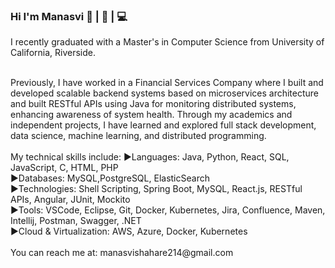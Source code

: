 ### Hi I'm Manasvi 👩 | 👋 | 💻

<!--
**Manasvi-Shahare/Manasvi-Shahare** is a ✨ _special_ ✨ repository because its `README.md` (this file) appears on your GitHub profile.--!>

I recently graduated with a Master's in Computer Science from University of California, Riverside.<br>
<br>
<p>Previously, I have worked in a Financial Services Company where I built and developed scalable backend systems based on microservices architecture and built RESTful APIs using Java for monitoring distributed systems, enhancing awareness of system health. Through my academics and independent projects, I have learned and explored full stack development, data science, machine learning, and distributed programming.

<br><br>My technical skills include:
►Languages: Java, Python, React, SQL, JavaScript, C, HTML, PHP<br>
►Databases: MySQL,PostgreSQL, ElasticSearch<br>
►Technologies: Shell Scripting, Spring Boot, MySQL, React.js, RESTful APIs, Angular, JUnit, Mockito <br>
►Tools: VSCode, Eclipse, Git, Docker, Kubernetes, Jira, Confluence, Maven, Intellij, Postman, Swagger, .NET<br>
►Cloud & Virtualization: AWS, Azure, Docker, Kubernetes
<br><br>
You can reach me at:
manasvishahare214@gmail.com
